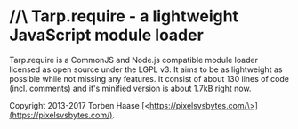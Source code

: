 //\ Tarp.require - a lightweight JavaScript module loader
=========================================================

Tarp.require is a CommonJS and Node.js compatible module loader licensed as open source under the LGPL v3. It aims to be
as lightweight as possible while not missing any features. It consist of about 130 lines of code (incl. comments) and
it's minified version is about 1.7kB right now.

Copyright 2013-2017 Torben Haase [\<https://pixelsvsbytes.com/\>](https://pixelsvsbytes.com/).
